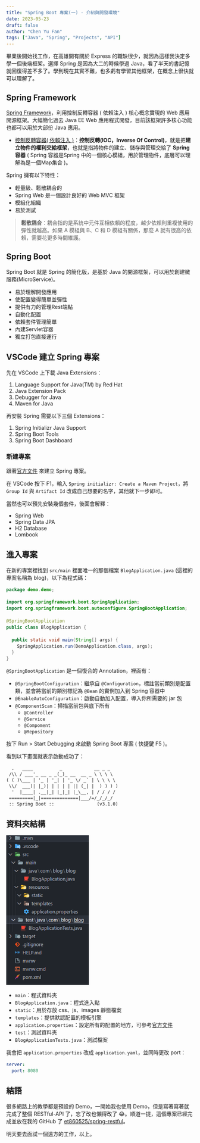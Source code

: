```yaml
---
title: "Spring Boot 專案(一) - 介紹與開發環境"
date: 2023-05-23
draft: false
author: "Chen Yu Fan"
tags: ["Java", "Spring", "Projects", "API"]
---
```


畢業後開始找工作，在高雄開有關於 Express 的職缺很少，就因為這樣我決定多學一個後端框架。選擇 Spring 是因為大二的時候學過 Java，看了半天的書記憶就回復得差不多了。學到現在其實不難，也多虧有學習其他框架，在概念上很快就可以理解了。

<!--more-->

## Spring Framework

[Spring Framework](https://spring.io/)，利用控制反轉容器 ( 依賴注入 ) 核心概念實現的 Web 應用開源框架。大幅簡化過去 Java EE Web 應用程式開發，目前該框架許多核心功能也都可以用於大部份 Java 應用。

- [控制反轉容器( 依賴注入 )](https://zh.wikipedia.org/zh-tw/Spring_Framework)：**控制反轉(IOC，Inverse Of Control)**，就是把**建立物件的權利交給框架**，也就是指將物件的建立、儲存與管理交給了 **Spring 容器** ( Spring 容器是Spring 中的一個核心模組，用於管理物件，底層可以理解為是一個Map集合 )。

Spring 擁有以下特性：

-   輕量級、鬆散耦合的
-   Spring Web 是一個設計良好的 Web MVC 框架
-   模組化組織
-   易於測試

> **鬆散耦合**：耦合指的是系統中元件互相依賴的程度，越少依賴則重複使用的彈性就越高。如果 A 模組與 B、C 和 D 模組有關係，那麼 A 就有很高的依賴，需要花更多時間維護。

## Spring Boot

Spring Boot 就是 Spring 的簡化版，是基於 Java 的開源框架，可以用於創建微服務(MicroService)。

-   易於理解開發應用
-   使配置變得簡單並彈性
-   提供有力的管理Rest端點
-   自動化配置
-   依賴套件管理簡單
-   內建Servlet容器
-   獨立打包直接運行

## VSCode 建立 Spring 專案

先在 VSCode 上下載 Java Extensions：

1. Language Support for Java(TM) by Red Hat 
2. Java Extension Pack 
3. Debugger for Java 
4. Maven for Java

再安裝 Spring 需要以下三個 Extensions：

1. Spring Initializr Java Support 
2. Spring Boot Tools
3. Spring Boot Dashboard

### 新建專案

跟著[官方文件](https://code.visualstudio.com/docs/java/java-spring-boot#_create-the-project) 來建立 Spring 專案。

在 VSCode 按下 F1，輸入 `Spring initializr: Create a Maven Project`，將 `Group Id` 與 `Artifact Id` 改成自己想要的名字，其他就下一步即可。

當然也可以預先安裝幾個套件，後面會解釋：

- Spring Web
- Spring Data JPA
- H2 Database
- Lombook

## 進入專案

在新的專案裡找到 `src/main` 裡面唯一的那個檔案 `BlogApplication.java` (這裡的專案名稱為 blog)，以下為程式碼：

```java
package demo.demo;

import org.springframework.boot.SpringApplication;
import org.springframework.boot.autoconfigure.SpringBootApplication;

@SpringBootApplication
public class BlogApplication {

  public static void main(String[] args) {
    SpringApplication.run(DemoApplication.class, args);
  }
}
```

`@SpringBootApplication` 是一個復合的 Annotation，裡面有：

- `@SpringBootConfiguration`：繼承自 `@Configuration`，標註當前類別是配置類，並會將當前的類別標記為 `@Bean` 的實例加入到 Spring 容器中
- `@EnableAutoConfiguration`：啟動自動加入配置，導入你所需要的 jar 包
- `@ComponentScan`：掃描當前包與底下所有 
	- `@Controller`
	- `@Service`
	- `@Compoment`
	- `@Repository`

按下 Run > Start Debugging 來啟動 Spring Boot 專案 ( 快捷鍵 F5 )。

看到以下畫面就表示啟動成功了：

```text
  .   ____          _            __ _ _
 /\\ / ___'_ __ _ _(_)_ __  __ _ \ \ \ \
( ( )\___ | '_ | '_| | '_ \/ _` | \ \ \ \
 \\/  ___)| |_)| | | | | || (_| |  ) ) ) )
  '  |____| .__|_| |_|_| |_\__, | / / / /
 =========|_|==============|___/=/_/_/_/
 :: Spring Boot ::                (v3.1.0)
```

## 資料夾結構

![spring-boot-dir.png](/images/Spring-boot/spring-boot-dir.png)

- `main`：程式資料夾
- `BlogApplication.java`：程式進入點
- `static`：用於存放 css、js、images 靜態檔案
- `templates`：提供默認配置的模板引擎
- `application.properties`：設定所有的配置的地方，可參考[官方文件](https://docs.spring.io/spring-boot/docs/current/reference/html/appendix-application-properties.html)
- `test`：測試資料夾
- `BlogApplicationTests.java`：測試檔案

我會把 `application.properties` 改成 `application.yaml`，並同時更改 port：

```yaml
server:
  port: 8080
```

## 結語

很多網路上的教學都是預設的 Demo，一開始我也使用 Demo，但是寫著寫著就完成了整個 RESTful-API 了，忘了改也懶得改了 😂。順道一提，這個專案已經完成並放在我的 GitHub 了 [et860525/spring-restful](https://github.com/et860525/spring-restful)。

明天要去面試一個遠方的工作，以上。